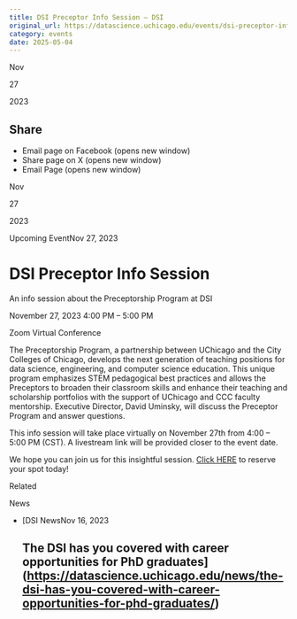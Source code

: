 ```yaml
---
title: DSI Preceptor Info Session – DSI
original_url: https://datascience.uchicago.edu/events/dsi-preceptor-info-session
category: events
date: 2025-05-04
---
```


Nov

27

2023

## Share

* Email page on Facebook (opens new window)
* Share page on X (opens new window)
* Email Page (opens new window)

<!-- Table-like structure detected -->

Nov

27

2023

Upcoming EventNov 27, 2023

# DSI Preceptor Info Session

An info session about the Preceptorship Program at DSI

November 27, 2023 4:00 PM – 5:00 PM

Zoom Virtual Conference

The Preceptorship Program, a partnership between UChicago and the City Colleges of Chicago, develops the next generation of teaching positions for data science, engineering, and computer science education. This unique program emphasizes STEM pedagogical best practices and allows the Preceptors to broaden their classroom skills and enhance their teaching and scholarship portfolios with the support of UChicago and CCC faculty mentorship. Executive Director, David Uminsky, will discuss the Preceptor Program and answer questions.

This info session will take place virtually on November 27th from 4:00 – 5:00 PM (CST). A livestream link will be provided closer to the event date.

We hope you can join us for this insightful session. [Click HERE](https://forms.gle/ULZKQau1Gzay5L5Q6) to reserve your spot today!

Related

News

* [DSI NewsNov 16, 2023

  ## The DSI has you covered with career opportunities for PhD graduates](https://datascience.uchicago.edu/news/the-dsi-has-you-covered-with-career-opportunities-for-phd-graduates/)
